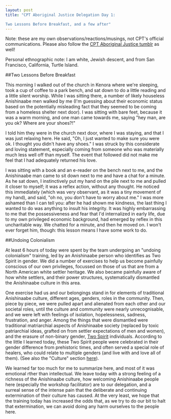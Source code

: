 ```yaml
---
layout: post
title: "CPT Aboriginal Justice Delegation Day 1:  

Two Lessons Before Breakfast, and a few after"
---
```


Note: these are my own observations/reactions/musings, not CPT's official communications. Please also follow the [CPT Aboriginal Justice tumblr](http://www.cpt-ajt.tumblr.com) as well!  

Personal ethnographic note: I am white, Jewish descent, and from San Francisco, California, Turtle Island.

##Two Lessons Before Breakfast

This morning I walked out of the church in Kenora where we're sleeping, took a cup of coffee to a park bench, and sat down to do a little reading and a little silent worship. While I was sitting there, a number of likely houseless Anishinaabe men walked by me (I'm guessing about their economic status based on the potentially misleading fact that they seemed to be coming from a homeless shelter next door). I was sitting with bare feet, because it was a warm morning, and one man came towards me, saying "hey man, are you ok? Where are your shoes?!"

I told him they were in the church next door, where I was staying, and that I was just relaxing here. He said, "Oh, I just wanted to make sure you were ok. I thought you didn't have any shoes." I was struck by this considerate and loving statement, especially coming from someone who was materially much less well off than myself. The event that followed did not make me feel that I had adequately returned his love.

I was sitting with a book and an e-reader on the bench next to me, and the Anishinaabe man came to sit down next to me and have a chat for a minute. As he sat down, I instinctively put my hand on the pile next to me and pulled it closer to myself; it was a reflex action, without any thought. He noticed this immediately (which was very observant, as it was a tiny movement of my hand), and said, "oh no, you don't have to worry about me." I was more ashamed than I can tell you: after he had shown me kindness, the last thing I wanted to do was anything to insult his integrity. It was highly embarrassing to me that the possessiveness and fear that I'd internalized in early life, due to my own privileged economic background, had emerged by reflex in this uncharitable way. We chatted for a minute, and then he moved on. I won't ever forget him, though: this lesson means I have some work to do.

##Undoing Colonialism

At least 6 hours of today were spent by the team undergoing an "undoing colonialism" training, led by an Anishinaabe person who identifies as Two Spirit in gender. We did a number of exercises to help us become painfully conscious of our own privileges, focussed on those of us that are from a North American white settler heritage. We also became painfully aware of how white settlers, and their power structures, systematically dismantled the Anishinaabe culture in this area.

One exercise had us and our belongings stand in for elements of traditional Anishinaabe culture, different ages, genders, roles in the community. Then, piece by piece, we were pulled apart and alienated from each other and our societal roles, until the culture and community were nearly unrecognisable,  and we were left with feelings of isolation, hopelessness, sadness, frustration, and anger. Among the things that were dismantled were traditional matriarchial aspects of Anishinaabe society (replaced by toxic patriarchial ideas, grafted on from settler expectations of men and women), and the erasure of non-binary gender, [Two Spirit](http://en.wikipedia.org/wiki/Category:Two-Spirit) individuals. According to the little I learned today, these Two Spirit people were celebrated in their gender difference from prehistoric times, and often served a special role of healers, who could relate to multiple genders (and live with and love all of them). (See also the "Culture" section [here](http://en.wikipedia.org/wiki/Ojibwe)).

We learned far too much for me to summarize here, and most of it was emotional rther than intellectual. We leave today with a strong feeling of a richness of the Anishinaabe culture, how welcoming Anishinaabe people here (especially the workshop facilitator) are to our delegation, and a surreal sense of the intense pain that the deliberate and continuing extermination of their culture has caused. At the very least, we hope that the training today has increased the odds that, as we try to do our bit to halt that extermination, we can avoid doing any harm ourselves to the people here.